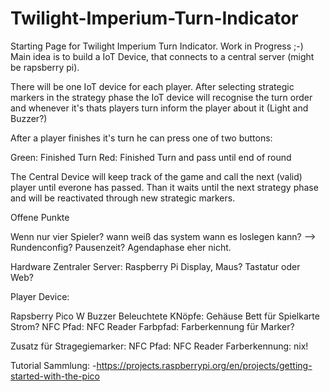 # Twilight-Imperium-Turn-Indicator

Starting Page for Twilight Imperium Turn Indicator. Work in Progress ;-)
Main idea is to build a IoT Device, that connects to a central server (might be rapsberry pi). 

There will be one IoT device for each player. After selecting strategic markers in the strategy phase the IoT device will recognise the turn order and whenever it's thats players turn inform the player about it (Light and Buzzer?)

After a player finishes it's turn he can press one of two buttons: 

Green: Finished Turn
Red: Finished Turn and pass until end of round

The Central Device will keep track of the game and call the next (valid) player until everone has passed. Than it waits until the next strategy phase and will be reactivated through new strategic markers. 

Offene Punkte

Wenn nur vier Spieler?
wann weiß das system wann es loslegen kann? --> Rundenconfig? 
Pausenzeit?
Agendaphase eher nicht. 


Hardware 
Zentraler Server: 
Raspberry Pi
Display, Maus? Tastatur oder Web?

Player Device: 

Rapsberry Pico W
Buzzer
Beleuchtete KNöpfe: 
Gehäuse
Bett für Spielkarte
Strom?
NFC Pfad: NFC Reader
Farbpfad: Farberkennung für Marker?

Zusatz für Stragegiemarker: 
NFC Pfad: NFC Reader
Farberkennung: nix!


Tutorial Sammlung: 
-https://projects.raspberrypi.org/en/projects/getting-started-with-the-pico
